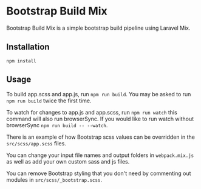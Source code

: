 # Bootstrap Build Mix

Bootstrap Build Mix is a simple bootstrap build pipeline using Laravel Mix.

## Installation
`npm install`

## Usage
To build app.scss and app.js, run `npm run build`.
You may be asked to run `npm run build` twice the first time.

To watch for changes to app.js and app.scss, run `npm run watch` this command will also run browserSync.
If you would like to run watch without browserSync `npm run build -- --watch`.

There is an example of how Bootstrap scss values can be overridden in the `src/scss/app.scss` files.

You can change your input file names and output folders in `webpack.mix.js` as well as add your own custom sass and
js files.

You can remove Bootstrap styling that you don't need by commenting out modules in `src/scss/_bootstrap.scss`.



